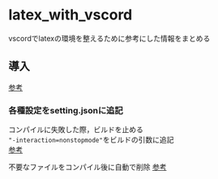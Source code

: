 # latex_with_vscord
vscordでlatexの環境を整えるために参考にした情報をまとめる  

## 導入
[参考](https://takorras.hatenablog.com/entry/2018/12/24/235441)

### 各種設定をsetting.jsonに追記
コンパイルに失敗した際，ビルドを止める  
`"-interaction=nonstopmode"`をビルドの引数に追記  
[参考](https://qiita.com/nebusoku3e/items/abcc675f83ad388b1b8c)  

不要なファイルをコンパイル後に自動で削除
[参考](https://geniusium.hatenablog.com/entry/2018/09/21/143304)
